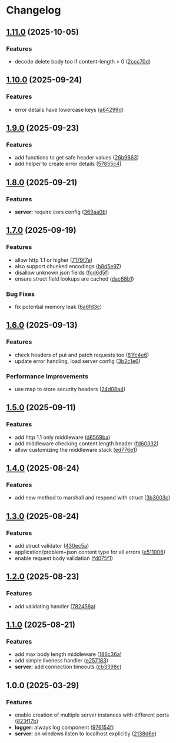 # Changelog

## [1.11.0](https://github.com/stfsy/go-api-kit/compare/v1.10.0...v1.11.0) (2025-10-05)


### Features

* decode delete body too if content-length &gt; 0 ([2ccc70d](https://github.com/stfsy/go-api-kit/commit/2ccc70d6d9a535b7055c34a0bc2dfe60a2931ac0))

## [1.10.0](https://github.com/stfsy/go-api-kit/compare/v1.9.0...v1.10.0) (2025-09-24)


### Features

* error details have lowercase keys ([a64299d](https://github.com/stfsy/go-api-kit/commit/a64299dd08226d826acb459dbeb240634a495461))

## [1.9.0](https://github.com/stfsy/go-api-kit/compare/v1.8.0...v1.9.0) (2025-09-23)


### Features

* add functions to get safe header values ([26b9663](https://github.com/stfsy/go-api-kit/commit/26b96634bba48042660c24c9b1845ef00be61a19))
* add helper to create error details ([57855c4](https://github.com/stfsy/go-api-kit/commit/57855c4f9b853141658755f608c55958e3e413db))

## [1.8.0](https://github.com/stfsy/go-api-kit/compare/v1.7.0...v1.8.0) (2025-09-21)


### Features

* **server:** require cors config ([369aa0b](https://github.com/stfsy/go-api-kit/commit/369aa0b7e9ec1dcadd972040d491d1013fce8108))

## [1.7.0](https://github.com/stfsy/go-api-kit/compare/v1.6.0...v1.7.0) (2025-09-19)


### Features

* allow http 1.1 or higher ([7179f7e](https://github.com/stfsy/go-api-kit/commit/7179f7e05b53344bd39cea73ae2711c4a0b87801))
* also support chunked encodings ([b8d5e97](https://github.com/stfsy/go-api-kit/commit/b8d5e97ca84158e20019b569909a8219f1cd7195))
* disallow unknown json fields ([fcd6d5f](https://github.com/stfsy/go-api-kit/commit/fcd6d5ff955bc73ad8c0f2dc4ff9ff8b16d3f65d))
* ensure struct field lookups are cached ([dac68b1](https://github.com/stfsy/go-api-kit/commit/dac68b15a1c47069584907554692cfe41b269703))


### Bug Fixes

* fix potential memory leak ([6a6fd3c](https://github.com/stfsy/go-api-kit/commit/6a6fd3c3496da5403ca14e4144a97eb052f2de91))

## [1.6.0](https://github.com/stfsy/go-api-kit/compare/v1.5.0...v1.6.0) (2025-09-13)


### Features

* check headers of put and patch requests too ([61fc4e6](https://github.com/stfsy/go-api-kit/commit/61fc4e6c945c6d69a3bb418442816b64371c015b))
* update error handling, load server config ([3b2c1e6](https://github.com/stfsy/go-api-kit/commit/3b2c1e6b526aa37bc4f376e87485eddea48a324f))


### Performance Improvements

* use map to store security headers ([24d08a4](https://github.com/stfsy/go-api-kit/commit/24d08a481f724095874e1bbe3b164b6b2803657a))

## [1.5.0](https://github.com/stfsy/go-api-kit/compare/v1.4.0...v1.5.0) (2025-09-11)


### Features

* add http 1.1 only middleware ([d6569ba](https://github.com/stfsy/go-api-kit/commit/d6569bab6e77b6040193c3dfd972378261fda780))
* add middleware checking content length header ([fd60332](https://github.com/stfsy/go-api-kit/commit/fd60332fd043672e5f32700ce3c96258bb312b13))
* allow customizing the middleware stack ([ed776e1](https://github.com/stfsy/go-api-kit/commit/ed776e17f8bdc5412939ff935c04fd5f31f17cbd))

## [1.4.0](https://github.com/stfsy/go-api-kit/compare/v1.3.0...v1.4.0) (2025-08-24)


### Features

* add new method to marshall and respond with struct ([3b3003c](https://github.com/stfsy/go-api-kit/commit/3b3003ce8d3b1b48421e90d32626fba3c6db0722))

## [1.3.0](https://github.com/stfsy/go-api-kit/compare/v1.2.0...v1.3.0) (2025-08-24)


### Features

* add struct validator ([430ec5a](https://github.com/stfsy/go-api-kit/commit/430ec5a370b2f97a2d256a299fc260a5fbb5af53))
* application/problem+json content type for all errors ([e511006](https://github.com/stfsy/go-api-kit/commit/e5110062bcbd4e72efc7bdf13c4327164a250806))
* enable request body validation ([fd075f1](https://github.com/stfsy/go-api-kit/commit/fd075f1563dc30ca1fafb9911a7559db01afbb94))

## [1.2.0](https://github.com/stfsy/go-api-kit/compare/v1.1.0...v1.2.0) (2025-08-23)


### Features

* add validating handler ([782458a](https://github.com/stfsy/go-api-kit/commit/782458a2d3805c6ea906909046e2bf8820523192))

## [1.1.0](https://github.com/stfsy/go-api-kit/compare/v1.0.0...v1.1.0) (2025-08-21)


### Features

* add max body length middleware ([186c36a](https://github.com/stfsy/go-api-kit/commit/186c36a056670c22a87061b05dc4e49d4f427bd3))
* add simple liveness handler ([e257183](https://github.com/stfsy/go-api-kit/commit/e25718342242c5988caa351b5a20e764e73789b1))
* **server:** add connection timeouts ([cb3398c](https://github.com/stfsy/go-api-kit/commit/cb3398cd63170aa89164b65999f30efb97f51cef))

## 1.0.0 (2025-03-29)


### Features

* enable creation of multiple server instances with different ports ([823f17b](https://github.com/stfsy/go-api-kit/commit/823f17bd122b815d303940ecac54fd1c383619d0))
* **logger:** always log component ([976154f](https://github.com/stfsy/go-api-kit/commit/976154f2b670b0f46adb8b708cd6a3eeafa7de1b))
* **server:** on windows listen to localhost explicitly ([2138d6e](https://github.com/stfsy/go-api-kit/commit/2138d6e4d85364ff57b68f9ec903405f37c61716))
